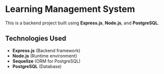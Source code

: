 # Learning Management System

This is a backend project built using **Express.js**, **Node.js**, and **PostgreSQL**.

## Technologies Used
- **Express.js** (Backend framework)
- **Node.js** (Runtime environment)
- **Sequelize** (ORM for PostgreSQL)
- **PostgreSQL** (Database)
